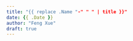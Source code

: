 ```yaml
---
title: "{{ replace .Name "-" " " | title }}"
date: {{ .Date }}
author: "Feng Xue"
draft: true
---
```


